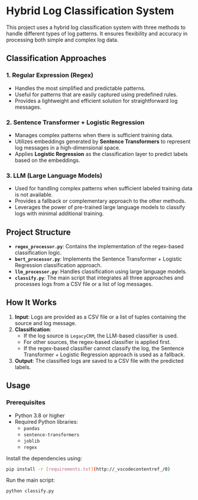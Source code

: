 # Hybrid Log Classification System

This project uses a hybrid log classification system with three methods to handle different types of log patterns. It ensures flexibility and accuracy in processing both simple and complex log data.

## Classification Approaches

### 1. Regular Expression (Regex)
- Handles the most simplified and predictable patterns.
- Useful for patterns that are easily captured using predefined rules.
- Provides a lightweight and efficient solution for straightforward log messages.

### 2. Sentence Transformer + Logistic Regression
- Manages complex patterns when there is sufficient training data.
- Utilizes embeddings generated by **Sentence Transformers** to represent log messages in a high-dimensional space.
- Applies **Logistic Regression** as the classification layer to predict labels based on the embeddings.

### 3. LLM (Large Language Models)
- Used for handling complex patterns when sufficient labeled training data is not available.
- Provides a fallback or complementary approach to the other methods.
- Leverages the power of pre-trained large language models to classify logs with minimal additional training.

## Project Structure

- **`regex_processor.py`**: Contains the implementation of the regex-based classification logic.
- **`bert_processor.py`**: Implements the Sentence Transformer + Logistic Regression classification approach.
- **`llm_processor.py`**: Handles classification using large language models.
- **`classify.py`**: The main script that integrates all three approaches and processes logs from a CSV file or a list of log messages.

## How It Works

1. **Input**: Logs are provided as a CSV file or a list of tuples containing the source and log message.
2. **Classification**:
   - If the log source is `LegacyCRM`, the LLM-based classifier is used.
   - For other sources, the regex-based classifier is applied first.
   - If the regex-based classifier cannot classify the log, the Sentence Transformer + Logistic Regression approach is used as a fallback.
3. **Output**: The classified logs are saved to a CSV file with the predicted labels.

## Usage

### Prerequisites
- Python 3.8 or higher
- Required Python libraries:
  - `pandas`
  - `sentence-transformers`
  - `joblib`
  - `regex`

Install the dependencies using:
```bash
pip install -r [requirements.txt](http://_vscodecontentref_/0)
```
Run the main script:
```
python classify.py
```
